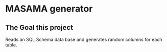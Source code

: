 # MASAMA generator
## The Goal this project
Reads an SQL Schema data base and generates random columns for each table.
